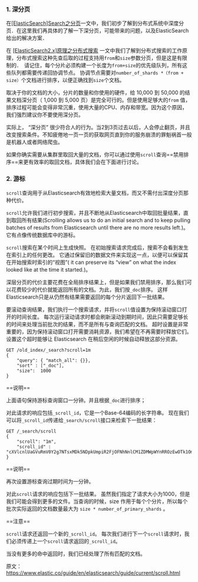 ### 1. 深分页

在[[ElasticSearch]Search之分页](http://blog.csdn.net/sunnyyoona/article/details/72558047)一文中，我们初步了解到分布式系统中深度分页．在这里我们再具体的了解一下深分页，可能带来的问题，以及ElasticSearch给出的解决方案．

在 [[ElasticSearch2.x]原理之分布式搜索](http://blog.csdn.net/sunnyyoona/article/details/72781802) 一文中我们了解到分布式搜索的工作原理，分布式搜索这种先查后取的过程支持用`from`和`size`参数分页，但是这是有限制的．　请记住，每个分片必须构建一个长度为`from+size`的优先级队列，所有这些队列都需要传递回协调节点。 协调节点需要对`number_of_shards *（from + size）`个文档进行排序，以便正确找到`size`个文档。

取决于你的文档的大小，分片的数量和你使用的硬件，给 10,000 到 50,000 的结果文档深分页（ 1,000 到 5,000 页）是完全可行的。但是使用足够大的`from` 值，排序过程可能会变得非常沉重，使用大量的CPU、内存和带宽。因为这个原因，我们强烈建议你不要使用深分页。

实际上， “深分页” 很少符合人的行为。当2到3页过去以后，人会停止翻页，并且改变搜索条件。不知疲倦地一页一页的获取网页直到你的服务崩溃的罪魁祸首一般是机器人或者网络爬虫。

如果你确实需要从集群里取回大量的文档，你可以通过使用`scroll`查询==禁用排序==来更有效率的取回文档，具体我们会在下面进行讨论。

### 2. 游标

`scroll`查询用于从Elasticsearch有效地检索大量文档，而又不需付出深度分页那种代价。

`scroll`允许我们进行初步搜索，并且不断地从Elasticsearch中取回批量结果，直到取回所有结果(Scrolling allows us to do an initial search and to keep pulling batches of results from Elasticsearch until there are no more results left.)。 它有点像传统数据库中的游标。

`scroll`搜索在某个时间上生成快照。 在初始搜索请求完成后，搜索不会看到发生在索引上的任何更改。 它通过保留旧的数据文件来实现这一点，以便可以保留其在开始搜索时索引的“视图”( it can preserve its “view” on what the index looked like at the time it started.)。

深层分页的代价主要花费在全局排序结果上，但是如果我们禁用排序，那么我们可以花费较少的代价就能返回所有的文档。为此，我们按`_doc`排序。 这样Elasticsearch只是从仍然有结果需要返回的每个分片返回下一批结果。

要滚动查询结果，我们执行一个搜索请求，并将`scroll`值设置为保持滚动窗口打开的时间长度。 每次运行滚动请求时都会刷新滚动到期时间，因此只需要足够长的时间来处理当前批次的结果，而不是所有与查询匹配的文档。 超时设置是非常重要的，因为保持滚动窗口打开需要消耗资源，我们希望在不再需要时释放它们。 设置这个超时能够让 Elasticsearch 在稍后空闲的时候自动释放这部分资源。

```
GET /old_index/_search?scroll=1m 
{
    "query": { "match_all": {}},
    "sort" : ["_doc"], 
    "size":  1000
}
```
==说明==

上面语句保持游标查询窗口一分钟。并且根据`_doc`进行排序；

对此请求的响应包括`_scroll_id`，它是一个Base-64编码的长字符串。 现在我们可以将`_scroll_id`传递给`_search/scroll`接口来检索下一批结果：
```
GET /_search/scroll
{
    "scroll": "1m", 
    "scroll_id" : "cXVlcnlUaGVuRmV0Y2g7NTsxMDk5NDpkUmpiR2FjOFNhNnlCM1ZDMWpWYnRROzEwOTk1OmRSamJHYWM4U2E2eUIzVkMxalZidFE7MTA5OTM6ZFJqYkdhYzhTYTZ5QjNWQzFqVmJ0UTsxMTE5MDpBVUtwN2lxc1FLZV8yRGVjWlI2QUVBOzEwOTk2OmRSamJHYWM4U2E2eUIzVkMxalZidFE7MDs="
}
```
==说明==

再次设置游标查询过期时间为一分钟。

对此`scroll`请求的响应包括下一批结果。 虽然我们指定了请求大小为1000，但是我们可能会得到更多的文件。当查询的时候，size 作用于每个个分片，所以每个批次实际返回的文档数量最大为 `size * number_of_primary_shards` 。

==注意==

`scroll`请求还返回一个新的`_scroll_id`。 每次我们进行下一个`scroll`请求时，我们必须传递上一个`scroll`请求返回的`_scroll_id`。


当没有更多的命中返回时，我们已经处理了所有匹配的文档。


原文：https://www.elastic.co/guide/en/elasticsearch/guide/current/scroll.html
